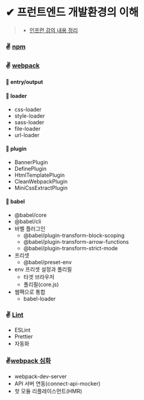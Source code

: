 # ✔ 프런트엔드 개발환경의 이해
> - [인프런 강의 내용 정리](https://www.inflearn.com/course/%ED%94%84%EB%A1%A0%ED%8A%B8%EC%97%94%EB%93%9C-%EA%B0%9C%EB%B0%9C%ED%99%98%EA%B2%BD)
### ✌ [npm](https://github.com/saseungmin/Webpack-Babel-Lint-tutorial/tree/master/npm)
### ✌ [webpack](https://github.com/saseungmin/Webpack-Babel-Lint-tutorial/tree/master/webpack-study)
#### 🌈 entry/output
#### 🌈 loader
- css-loader
- style-loader
- sass-loader
- file-loader
- url-loader
#### 🌈 plugin
- BannerPlugin
- DefinePlugin
- HtmlTemplatePlugin
- CleanWebpackPlugin
- MiniCssExtractPlugin
#### 🌈 babel
- @babel/core 
- @babel/cli
- 바벨 플러그인
    - @babel/plugin-transform-block-scoping
    - @babel/plugin-transform-arrow-functions
    - @babel/plugin-transform-strict-mode
- 프리셋
    - @babel/preset-env
- env 프리셋 설정과 폴리필
    - 타겟 브라우저
    - 폴리필(core.js)
- 웹팩으로 통합
    - babel-loader
### ✌ [Lint](https://github.com/saseungmin/Webpack-Babel-Lint-tutorial/blob/master/webpack-study/Lint.md)
- ESLint
- Prettier
- 자동화

### ✌️[webpack 심화](https://github.com/saseungmin/Webpack-Babel-Lint-tutorial/blob/master/webpack-study/webpackDeepening.md)
- webpack-dev-server
- API 서버 연동(connect-api-mocker)
- 핫 모듈 리플레이스먼트(HMR)